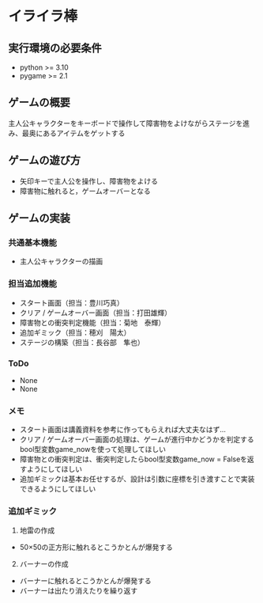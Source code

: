 # イライラ棒

## 実行環境の必要条件
* python >= 3.10
* pygame >= 2.1

## ゲームの概要
主人公キャラクターをキーボードで操作して障害物をよけながらステージを進み、最奥にあるアイテムをゲットする

## ゲームの遊び方
* 矢印キーで主人公を操作し、障害物をよける
* 障害物に触れると，ゲームオーバーとなる

## ゲームの実装
### 共通基本機能
* 主人公キャラクターの描画

### 担当追加機能
* スタート画面（担当：豊川巧真）
* クリア / ゲームオーバー画面（担当：打田雄輝）
* 障害物との衝突判定機能（担当：菊地　泰輝）
* 追加ギミック（担当：穂刈　陽太）
* ステージの構築（担当：長谷部　隼也）

### ToDo
- None
- None

### メモ
* スタート画面は講義資料を参考に作ってもらえれば大丈夫なはず...
* クリア / ゲームオーバー画面の処理は、ゲームが進行中かどうかを判定するbool型変数game_nowを使って処理してほしい
* 障害物との衝突判定は、衝突判定したらbool型変数game_now = Falseを返すようにしてほしい
* 追加ギミックは基本お任せするが、設計は引数に座標を引き渡すことで実装できるようにしてほしい

### 追加ギミック
1. 地雷の作成
* 50×50の正方形に触れるとこうかとんが爆発する
2. バーナーの作成
* バーナーに触れるとこうかとんが爆発する
* バーナーは出たり消えたりを繰り返す